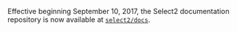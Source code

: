 Effective beginning September 10, 2017, the Select2 documentation repository is now available
at [`select2/docs`](https://github.com/select2/docs).
